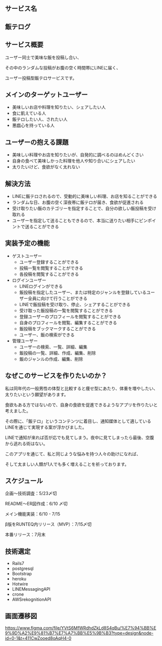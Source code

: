 ## サービス名
## 飯テログ

## サービス概要
ユーザー同士で美味な飯を投稿し合い、

その中のランダムな投稿がお腹の空く時間帯にLINEに届く、

ユーザー投稿型飯テロサービスです。

## メインのターゲットユーザー
- 美味しいお店や料理を知りたい、シェアしたい人
- 食に飢えている人
- 飯テロしたい人、されたい人
- 悪戯心を持っている人

## ユーザーの抱える課題
- 美味しい料理やお店を知りたいが、自発的に調べるのはめんどくさい
- 自身の食べて美味しかった料理を他人や知り合いにシェアしたい
- 太りたいけど、食欲がなく太れない

## 解決方法
- LINEに飯テロされるので、受動的に美味しい料理、お店を知ることができる
- ランダムな日、お腹の空く深夜帯に飯テロが届き、食欲が促進される
- 受け取りたい飯のカテゴリーを指定することで、自分の欲しい飯投稿を受け取れる
- ユーザーを指定して送ることもできるので、本当に送りたい相手にピンポイントで送ることができる

## 実装予定の機能
- ゲストユーザー
  - ユーザー登録することができる
  - 投稿一覧を閲覧することができる
  - 各投稿を閲覧することができる
- ログインユーザー
  - LINEログインができる
  - 飯投稿を指定したユーザー、または特定のジャンルを登録しているユーザー全員に向けて行うことができる
  - LINEで飯投稿を受け取り、停止、シェアすることができる
  - 受け取った飯投稿の一覧を閲覧することができる
  - 登録ユーザーのプロフィールを閲覧することができる
  - 自身のプロフィールを閲覧、編集することができる
  - 飯投稿をブックマークすることができる
  - ユーザー、飯の検索ができる
- 管理ユーザー
  - ユーザーの検索、一覧、詳細、編集
  - 飯投稿の一覧、詳細、作成、編集、削除
  - 飯のジャンルの作成、編集、削除

## なぜこのサービスを作りたいのか？
私は同年代の一般男性の体型と比較すると痩せ型にあたり、体重を増やしたい、太りたいという願望があります。

食欲もある方ではないので、自身の食欲を促進できるようなアプリを作りたいと考えました。

その際に、「飯テロ」というコンテンツに着目し、通知媒体として適しているLINEを通じて実現する案が浮かびました。

LINEで通知が来れば否が応でも見てしまう。夜中に見てしまったら最後、空腹から逃れる術はない。

このアプリを通じて、私と同じような悩みを持つ人々の助けになれば、

そして太ましい人類が1人でも多く増えることを祈っております。

## スケジュール
企画〜技術調査：5/23〆切

README〜ER図作成：6/10 〆切

メイン機能実装：6/10 - 7/15

β版をRUNTEQ内リリース（MVP）：7/15〆切

本番リリース：7月末

## 技術選定
- Rails7
- postgresql
- Bootstrap
- heroku
- Hotwire
- LINEMessagingAPI
- crone
- AWSrekognitionAPI

## 画面遷移図
https://www.figma.com/file/YVtS6MfWRdhdZkLd8S4qBu/%E7%94%BB%E9%9D%A2%E9%81%B7%E7%A7%BB%E5%9B%B3?type=design&node-id=0-1&t=411CwZooed8oAqH4-0
